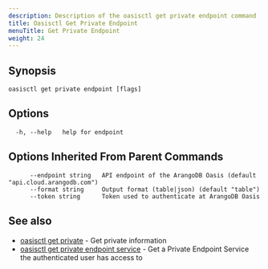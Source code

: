 ```yaml
---
description: Description of the oasisctl get private endpoint command
title: Oasisctl Get Private Endpoint
menuTitle: Get Private Endpoint
weight: 24
---
```

## Synopsis


```
oasisctl get private endpoint [flags]
```

## Options
```
  -h, --help   help for endpoint
```

## Options Inherited From Parent Commands
```
      --endpoint string   API endpoint of the ArangoDB Oasis (default "api.cloud.arangodb.com")
      --format string     Output format (table|json) (default "table")
      --token string      Token used to authenticate at ArangoDB Oasis
```

## See also
* [oasisctl get private](get-private.md)	 - Get private information
* [oasisctl get private endpoint service](get-private-endpoint-service.md)	 - Get a Private Endpoint Service the authenticated user has access to

